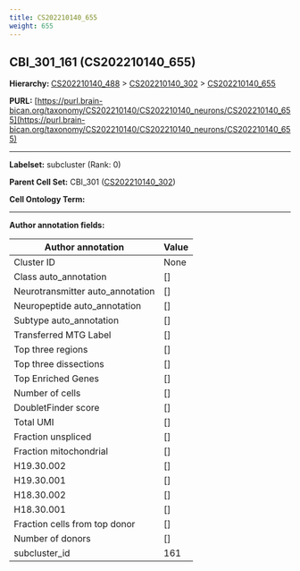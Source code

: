 ```yaml
---
title: CS202210140_655
weight: 655
---
```

## CBI_301_161 (CS202210140_655)
<b>Hierarchy: </b>
[CS202210140_488](../CS202210140_488) >
[CS202210140_302](../CS202210140_302) >
[CS202210140_655](../CS202210140_655)

**PURL:** [https://purl.brain-bican.org/taxonomy/CS202210140/CS202210140_neurons/CS202210140_655](https://purl.brain-bican.org/taxonomy/CS202210140/CS202210140_neurons/CS202210140_655)

---


**Labelset:** subcluster (Rank: 0)

**Parent Cell Set:** CBI_301 ([CS202210140_302](../CS202210140_302))



**Cell Ontology Term:** 

[MARKER GENES.]: #


---

[TRANSFERRED ANNOTATIONS.]: #


[AUTHOR ANNOTATION FIELDS.]: #


**Author annotation fields:**

| Author annotation | Value |
|-------------------|-------|
|Cluster ID|None|
|Class auto_annotation|[]|
|Neurotransmitter auto_annotation|[]|
|Neuropeptide auto_annotation|[]|
|Subtype auto_annotation|[]|
|Transferred MTG Label|[]|
|Top three regions|[]|
|Top three dissections|[]|
|Top Enriched Genes|[]|
|Number of cells|[]|
|DoubletFinder score|[]|
|Total UMI|[]|
|Fraction unspliced|[]|
|Fraction mitochondrial|[]|
|H19.30.002|[]|
|H19.30.001|[]|
|H18.30.002|[]|
|H18.30.001|[]|
|Fraction cells from top donor|[]|
|Number of donors|[]|
|subcluster_id|161|
